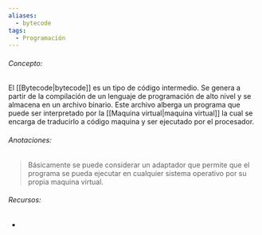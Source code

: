 ```yaml
---
aliases:
  - bytecode
tags:
  - Programación
---
```

###### Concepto:

El [[Bytecode|bytecode]] es un tipo de código intermedio. Se genera a partir de la compilación de un lenguaje de programación de alto nivel y se almacena en un archivo binario. Este archivo alberga un programa que puede ser interpretado por la [[Maquina virtual|maquina virtual]] la cual se encarga de traducirlo a código maquina y ser ejecutado por el procesador.

###### Anotaciones:

> Básicamente se puede considerar un adaptador que permite que el programa se pueda ejecutar en cualquier sistema operativo por su propia maquina virtual. 

###### Recursos:

- 